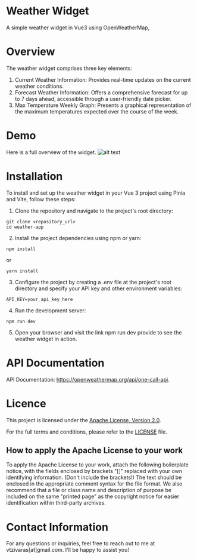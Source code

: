 # Weather Widget
A simple weather widget in Vue3 using OpenWeatherMap,

# Overview
The weather widget comprises three key elements:

1. Current Weather Information: Provides real-time updates on the current weather conditions.
2. Forecast Weather Information: Offers a comprehensive forecast for up to 7 days ahead, accessible through a user-friendly date picker.
3. Max Temperature Weekly Graph: Presents a graphical representation of the maximum temperatures expected over the course of the week.

# Demo
Here is a full overview of the widget.
![alt text](weather_widget_demo_1.png)

# Installation
To install and set up the weather widget in your Vue 3 project using Pinia and Vite, follow these steps:

1. Clone the repository and navigate to the project's root directory:
```shell
git clone <repository_url>
cd weather-app
```

2. Install the project dependencies using npm or yarn:
```shell
npm install
```
or
```shell
yarn install
```

3. Configure the project by creating a .env file at the project's root directory and specify your API key and other environment variables:
```plaintext
API_KEY=your_api_key_here
```

4. Run the development server:
```shell
npm run dev

```
5. Open your browser and visit the link npm run dev provide to see the weather widget in action.

# API Documentation
API Documentation: https://openweathermap.org/api/one-call-api.

# Licence
This project is licensed under the [Apache License, Version 2.0](http://www.apache.org/licenses/LICENSE-2.0).

For the full terms and conditions, please refer to the [LICENSE](LICENSE) file.

## How to apply the Apache License to your work

To apply the Apache License to your work, attach the following boilerplate notice, with the fields enclosed by brackets "[]" replaced with your own identifying information. (Don't include the brackets!) The text should be enclosed in the appropriate comment syntax for the file format. We also recommend that a file or class name and description of purpose be included on the same "printed page" as the copyright notice for easier identification within third-party archives.


# Contact Information
For any questions or inquiries, feel free to reach out to me at vtzivaras[at]gmail.com. I'll be happy to assist you!